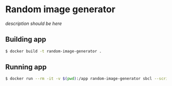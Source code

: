 # Random image generator

*description should be here*

## Building app
```sh
$ docker build -t random-image-generator .
```

## Running app
```sh
$ docker run --rm -it -v $(pwd):/app random-image-generator sbcl --script /app/generate.lisp 10
```
